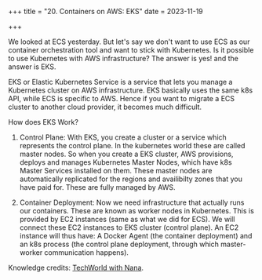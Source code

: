 +++
title = "20. Containers on AWS: EKS"
date = 2023-11-19

+++

We looked at ECS yesterday. But let's say we don't want to use ECS as our container orchestration tool and want to stick with Kubernetes. Is it possible to use Kubernetes with AWS infrastructure? The answer is yes! and the answer is EKS.

EKS or Elastic Kubernetes Service is a service that lets you manage a Kubernetes cluster on AWS infrastructure. 
EKS basically uses the same k8s API, while ECS is specific to AWS. Hence if you want to migrate a ECS cluster to another cloud provider, it becomes much difficult. 

How does EKS Work?
1. Control Plane: With EKS, you create a cluster or a service which represents the control plane. In the kubernetes world these are called master nodes. 
So when you create a EKS cluster, AWS provisions, deploys and manages Kubernetes Master Nodes, which have k8s Master Services installed on them. These master nodes are automatically replicated for the regions and availibilty zones that you have paid for. These are fully managed by AWS.

2. Container Deployment: Now we need infrastructure that actually runs our containers. These are known as worker nodes in Kubernetes. This is provided by EC2 instances (same as what we did for ECS). We will connect these EC2 instances to EKS cluster (control plane). An EC2 instance will thus have: A Docker Agent (the container deployment) and an k8s process (the control plane deployment, through which master-worker communication happens).

Knowledge credits: [TechWorld with Nana](https://www.youtube.com/watch?v=AYAh6YDXuho&t=1358s).
